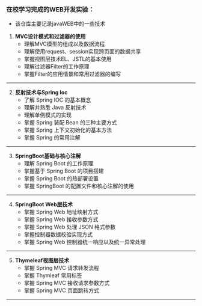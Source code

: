 ### 在校学习完成的WEB开发实验：
* 该仓库主要记录javaWEB中的一些技术  

1. **MVC设计模式和过滤器的使用**
    - 理解MVC模型的组成以及数据流程
    - 理解使用request、session实现跨页面的数据共享
    - 掌握视图层技术EL、JSTL的基本使用
    - 理解过滤器Filter的工作原理
    - 掌握Filter的应用情景和常用过滤器的编写
----------
2. **反射技术与Spring Ioc**
    - 了解 Spring IOC 的基本概念
    - 理解并熟悉 Java 反射技术
    - 理解单例模式的实现
    - 掌握 Spring 装配 Bean 的三种主要方式
    - 掌握 Spring 上下文初始化的基本方法
    - 掌握 Spring 的常用注解
----------
3. **SpringBoot基础与核心注解**
    - 理解 Spring Boot 的工作原理
    - 掌握基于 Spring Boot 的项目搭建
    - 掌握 Spring Boot 的热部署设置
    - 掌握 SpringBoot 的配置文件和核心注解的使用
----------
4. **SpringBoot Web层技术**
    - 掌握 Spring Web 地址映射方式
    - 掌握 Spring Web 接收参数方式
    - 掌握 Spring Web 处理 JSON 格式参数
    - 掌握控制器数据校验实现方式
    - 掌握 Spring Web 控制器统一响应以及统一异常处理
----------
5. **Thymeleaf视图层技术**
    - 掌握 Spring MVC 请求转发流程
    - 掌握 Thymleaf 常用标签
    - 掌握 Spring MVC 接收请求参数方式
    - 掌握 Spring MVC 页面跳转方式
----------